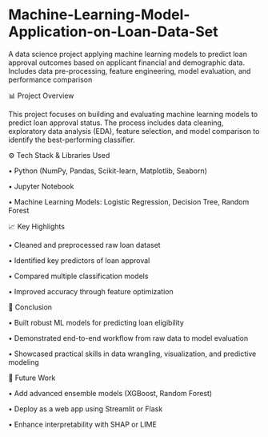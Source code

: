 # Machine-Learning-Model-Application-on-Loan-Data-Set
A data science project applying machine learning models to predict loan approval outcomes based on applicant financial and demographic data. Includes data pre-processing, feature engineering, model evaluation, and performance comparison

📊 Project Overview

  This project focuses on building and evaluating machine learning models to predict loan approval status. The process includes data cleaning, exploratory data analysis (EDA), feature selection, and model comparison to identify the best-performing classifier.

⚙️ Tech Stack & Libraries Used

  • Python (NumPy, Pandas, Scikit-learn, Matplotlib, Seaborn)

  • Jupyter Notebook

  • Machine Learning Models: Logistic Regression, Decision Tree, Random Forest

📈 Key Highlights

  • Cleaned and preprocessed raw loan dataset

  • Identified key predictors of loan approval

  • Compared multiple classification models
  
  • Improved accuracy through feature optimization

🧾 Conclusion

  • Built robust ML models for predicting loan eligibility
  
  • Demonstrated end-to-end workflow from raw data to model evaluation

  • Showcased practical skills in data wrangling, visualization, and predictive modeling

🚀 Future Work

  • Add advanced ensemble models (XGBoost, Random Forest)

  • Deploy as a web app using Streamlit or Flask

  • Enhance interpretability with SHAP or LIME
